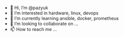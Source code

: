 - 👋 Hi, I’m @pazyuk
- 👀 I’m interested in hardware, linux, devops
- 🌱 I’m currently learning ansible, docker, prometheus
- 💞️ I’m looking to collaborate on ...
- 📫 How to reach me ...

<!---
pazyuk/pazyuk is a ✨ special ✨ repository because its `README.md` (this file) appears on your GitHub profile.
You can click the Preview link to take a look at your changes.
--->
